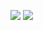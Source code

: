 <!--
**ttoro-lee/ttoro-lee** is a ✨ _special_ ✨ repository because its `README.md` (this file) appears on your GitHub profile.

Here are some ideas to get you started:

- 🔭 I’m currently working on ...
- 🌱 I’m currently learning ...
- 👯 I’m looking to collaborate on ...
- 🤔 I’m looking for help with ...
- 💬 Ask me about ...
- 📫 How to reach me: ...
- 😄 Pronouns: ...
- ⚡ Fun fact: ...
-->

<a href="https://ttoro.tistory.com/" target="_blank"><img src="https://img.shields.io/badge/tistory-000000?style=flat-square&logo=tistory&logoColor=white"/></a>
<img src="https://img.shields.io/badge/Android-3DDC84?style=flat-square&logo=Android&logoColor=white"/>
